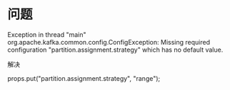 # 问题

Exception in thread "main" org.apache.kafka.common.config.ConfigException: Missing required configuration "partition.assignment.strategy" which has no default value.

解决

props.put\("partition.assignment.strategy", "range"\);

